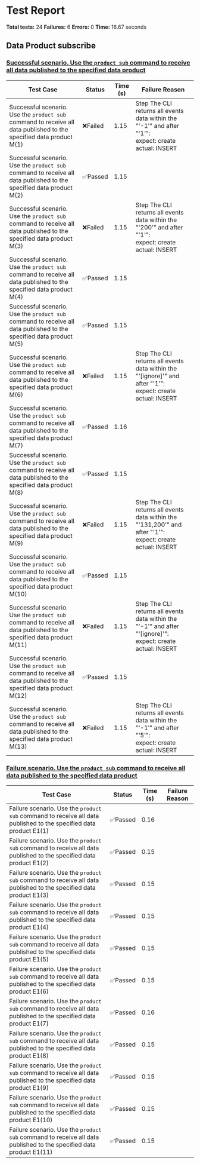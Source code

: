 # Test Report

**Total tests:** 24
**Failures:** 6
**Errors:** 0
**Time:** 16.67 seconds

## Data Product subscribe


### [Successful scenario. Use the `product sub` command to receive all data published to the specified data product](https://github.com/BrobridgeOrg/gravity-cli-tests/tree/main/data_product_subscribe_test/data_product_subscribe_test.feature#L9)

| Test Case | Status | Time (s) | Failure Reason |
|-----------|--------|----------|----------------|
| Successful scenario. Use the `product sub` command to receive all data published to the specified data product M(1)  | ❌Failed | 1.15 | Step The CLI returns all events data within the "'-1'" and after "'1'": <br>expect: create <br>actual: INSERT |
| Successful scenario. Use the `product sub` command to receive all data published to the specified data product M(2)  | ✅Passed | 1.15 |  |
| Successful scenario. Use the `product sub` command to receive all data published to the specified data product M(3)  | ❌Failed | 1.15 | Step The CLI returns all events data within the "'200'" and after "'1'": <br>expect: create <br>actual: INSERT |
| Successful scenario. Use the `product sub` command to receive all data published to the specified data product M(4)  | ✅Passed | 1.15 |  |
| Successful scenario. Use the `product sub` command to receive all data published to the specified data product M(5)  | ✅Passed | 1.15 |  |
| Successful scenario. Use the `product sub` command to receive all data published to the specified data product M(6)  | ❌Failed | 1.15 | Step The CLI returns all events data within the "'[ignore]'" and after "'1'": <br>expect: create <br>actual: INSERT |
| Successful scenario. Use the `product sub` command to receive all data published to the specified data product M(7)  | ✅Passed | 1.16 |  |
| Successful scenario. Use the `product sub` command to receive all data published to the specified data product M(8)  | ✅Passed | 1.15 |  |
| Successful scenario. Use the `product sub` command to receive all data published to the specified data product M(9)  | ❌Failed | 1.15 | Step The CLI returns all events data within the "'131,200'" and after "'1'": <br>expect: create <br>actual: INSERT |
| Successful scenario. Use the `product sub` command to receive all data published to the specified data product M(10)  | ✅Passed | 1.15 |  |
| Successful scenario. Use the `product sub` command to receive all data published to the specified data product M(11)  | ❌Failed | 1.15 | Step The CLI returns all events data within the "'-1'" and after "'[ignore]'": <br>expect: create <br>actual: INSERT |
| Successful scenario. Use the `product sub` command to receive all data published to the specified data product M(12)  | ✅Passed | 1.15 |  |
| Successful scenario. Use the `product sub` command to receive all data published to the specified data product M(13)  | ❌Failed | 1.15 | Step The CLI returns all events data within the "'-1'" and after "'5'": <br>expect: create <br>actual: INSERT |

### [Failure scenario. Use the `product sub` command to receive all data published to the specified data product](https://github.com/BrobridgeOrg/gravity-cli-tests/tree/main/data_product_subscribe_test/data_product_subscribe_test.feature#L34)

| Test Case | Status | Time (s) | Failure Reason |
|-----------|--------|----------|----------------|
| Failure scenario. Use the `product sub` command to receive all data published to the specified data product E1(1)  | ✅Passed | 0.16 |  |
| Failure scenario. Use the `product sub` command to receive all data published to the specified data product E1(2)  | ✅Passed | 0.15 |  |
| Failure scenario. Use the `product sub` command to receive all data published to the specified data product E1(3)  | ✅Passed | 0.15 |  |
| Failure scenario. Use the `product sub` command to receive all data published to the specified data product E1(4)  | ✅Passed | 0.15 |  |
| Failure scenario. Use the `product sub` command to receive all data published to the specified data product E1(5)  | ✅Passed | 0.15 |  |
| Failure scenario. Use the `product sub` command to receive all data published to the specified data product E1(6)  | ✅Passed | 0.15 |  |
| Failure scenario. Use the `product sub` command to receive all data published to the specified data product E1(7)  | ✅Passed | 0.16 |  |
| Failure scenario. Use the `product sub` command to receive all data published to the specified data product E1(8)  | ✅Passed | 0.15 |  |
| Failure scenario. Use the `product sub` command to receive all data published to the specified data product E1(9)  | ✅Passed | 0.15 |  |
| Failure scenario. Use the `product sub` command to receive all data published to the specified data product E1(10)  | ✅Passed | 0.15 |  |
| Failure scenario. Use the `product sub` command to receive all data published to the specified data product E1(11)  | ✅Passed | 0.15 |  |

